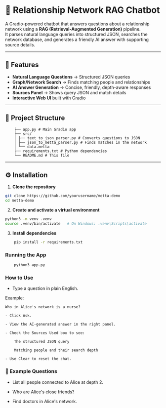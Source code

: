 # 🧠 Relationship Network RAG Chatbot

A Gradio-powered chatbot that answers questions about a relationship network using a **RAG (Retrieval-Augmented Generation)** pipeline.  
It parses natural language queries into structured JSON, searches the network database, and generates a friendly AI answer with supporting source details.

---

## 🚀 Features
- **Natural Language Questions** → Structured JSON queries
- **Graph/Network Search** → Finds matching people and relationships
- **AI Answer Generation** → Concise, friendly, depth-aware responses
- **Sources Panel** → Shows query JSON and match details
- **Interactive Web UI** built with Gradio

---

## 📂 Project Structure

        ├── app.py # Main Gradio app
        ├── src/
        │ ├── text_to_json_parser.py # Converts questions to JSON
        │ ├── json_to_metta_parser.py # Finds matches in the network
        │ └── data.metta
        ├── requirements.txt # Python dependencies
        └── README.md # This file


---

## ⚙️ Installation

1. **Clone the repository**
```bash
git clone https://github.com/yourusername/metta-demo
cd metta-demo
```
2. **Create and activate a virtual environment**
```bash
python3 -m venv .venv
source .venv/bin/activate   # On Windows: .venv\Scripts\activate
```
3. **Install dependencies**
```bash 
    pip install -r requirements.txt
```

### Running the App

```bash
    python3 app.py
```

### How to Use
- Type a question in plain English.

Example:

    Who in Alice's network is a nurse?

    - Click Ask.

    - View the AI-generated answer in the right panel.

    - Check the Sources Used box to see:

        The structured JSON query

        Matching people and their search depth

    - Use Clear to reset the chat.

### 📌 Example Questions
- List all people connected to Alice at depth 2.

- Who are Alice's close friends?

- Find doctors in Alice's network.
